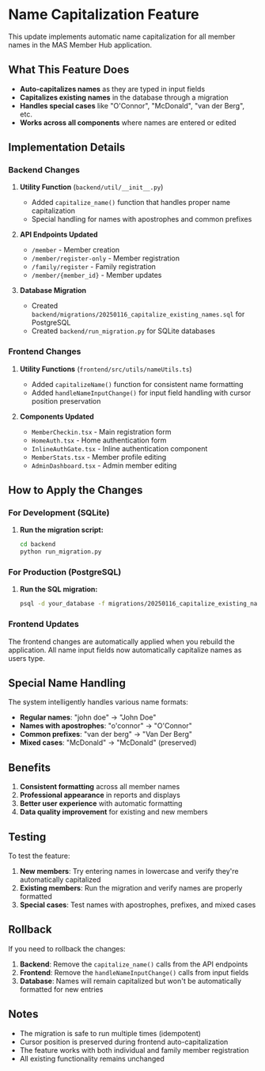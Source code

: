 # Name Capitalization Feature

This update implements automatic name capitalization for all member names in the MAS Member Hub application.

## What This Feature Does

- **Auto-capitalizes names** as they are typed in input fields
- **Capitalizes existing names** in the database through a migration
- **Handles special cases** like "O'Connor", "McDonald", "van der Berg", etc.
- **Works across all components** where names are entered or edited

## Implementation Details

### Backend Changes

1. **Utility Function** (`backend/util/__init__.py`)
   - Added `capitalize_name()` function that handles proper name capitalization
   - Special handling for names with apostrophes and common prefixes

2. **API Endpoints Updated**
   - `/member` - Member creation
   - `/member/register-only` - Member registration
   - `/family/register` - Family registration
   - `/member/{member_id}` - Member updates

3. **Database Migration**
   - Created `backend/migrations/20250116_capitalize_existing_names.sql` for PostgreSQL
   - Created `backend/run_migration.py` for SQLite databases

### Frontend Changes

1. **Utility Functions** (`frontend/src/utils/nameUtils.ts`)
   - Added `capitalizeName()` function for consistent name formatting
   - Added `handleNameInputChange()` for input field handling with cursor position preservation

2. **Components Updated**
   - `MemberCheckin.tsx` - Main registration form
   - `HomeAuth.tsx` - Home authentication form
   - `InlineAuthGate.tsx` - Inline authentication component
   - `MemberStats.tsx` - Member profile editing
   - `AdminDashboard.tsx` - Admin member editing

## How to Apply the Changes

### For Development (SQLite)

1. **Run the migration script:**
   ```bash
   cd backend
   python run_migration.py
   ```

### For Production (PostgreSQL)

1. **Run the SQL migration:**
   ```bash
   psql -d your_database -f migrations/20250116_capitalize_existing_names.sql
   ```

### Frontend Updates

The frontend changes are automatically applied when you rebuild the application. All name input fields now automatically capitalize names as users type.

## Special Name Handling

The system intelligently handles various name formats:

- **Regular names**: "john doe" → "John Doe"
- **Names with apostrophes**: "o'connor" → "O'Connor"
- **Common prefixes**: "van der berg" → "Van Der Berg"
- **Mixed cases**: "McDonald" → "McDonald" (preserved)

## Benefits

1. **Consistent formatting** across all member names
2. **Professional appearance** in reports and displays
3. **Better user experience** with automatic formatting
4. **Data quality improvement** for existing and new members

## Testing

To test the feature:

1. **New members**: Try entering names in lowercase and verify they're automatically capitalized
2. **Existing members**: Run the migration and verify names are properly formatted
3. **Special cases**: Test names with apostrophes, prefixes, and mixed cases

## Rollback

If you need to rollback the changes:

1. **Backend**: Remove the `capitalize_name()` calls from the API endpoints
2. **Frontend**: Remove the `handleNameInputChange()` calls from input fields
3. **Database**: Names will remain capitalized but won't be automatically formatted for new entries

## Notes

- The migration is safe to run multiple times (idempotent)
- Cursor position is preserved during frontend auto-capitalization
- The feature works with both individual and family member registration
- All existing functionality remains unchanged
